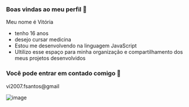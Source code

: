 ### Boas vindas ao meu perfil 🖤

Meu nome é Vitória 

- tenho 16 anos
- desejo cursar medicina
- Estou me desenvolvendo na linguagem JavaScript
- Ultilizo esse espaço para minha organização e compartilhamento dos meus projetos desenvolvidos

### Você pode entrar em contado comigo 📧

vi2007.fsantos@gmail


![image](https://github.com/Vvii20/Vvii20/assets/170373374/d51a9e70-aa5a-40bb-9349-3f490c954014)

